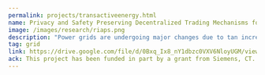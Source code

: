 ```yaml
---
permalink: projects/transactiveenergy.html
name: Privacy and Safety Preserving Decentralized Trading Mechanisms for Transactive Microgrids
image: /images/research/riaps.png
description: "Power grids are undergoing major changes due to tan increase in the use of distributed energy resources (DER) and a rapid adoption of renewable energy resources, such as wind and solar power.  Simultaneously, the battery technology costs per kWh have been dropping significantly. These trends are enabling a different vision for the future of power-grid operations: a decentralized system in which local communities are arranged in Microgrids. In this vision, energy generation, transmission, distribution, and storage (i.e., electric vehicles or wall-mounted residential batteries) can be strategically used to balance load and demand spikes. A key feature of this vision is the support for local peer-to-peer energy trading within microgrids to reduce the load on the distribution system operators (DSO), leading to the development of transactive energy systems. In this research project we are investigating the distributed and decentralized trading and control algorithms required to enable these next generation energy environments."
tag: grid
link: https://drive.google.com/file/d/0Bxq_Ix8_nY1dbzc0VXV6NloyUGM/view
ack: This project has been funded in part by a grant from Siemens, CT.
---
```

